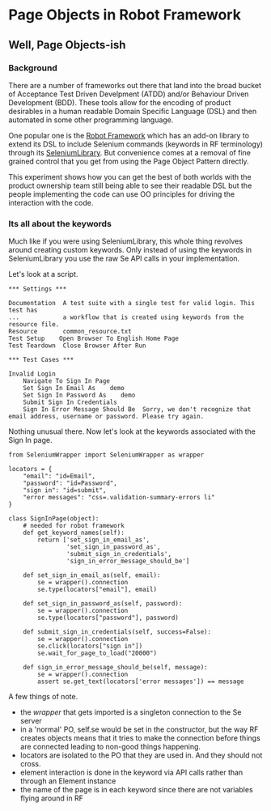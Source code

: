 # Page Objects in Robot Framework #
## Well, Page Objects-ish ##

### Background ###

There are a number of frameworks out there that land into the broad bucket of Acceptance Test Driven Develpment (ATDD) and/or Behaviour Driven Development (BDD). These tools allow for the encoding of product desirables in a human readable Domain Specific Language (DSL) and then automated in some other programming language.

One popular one is the [Robot Framework](http://code.google.com/p/robotframework/) which has an add-on library to extend its DSL to include Selenium commands (keywords in RF terminology) through its [SeleniumLibrary](http://code.google.com/p/robotframework-seleniumlibrary/). But convenience comes at a removal of fine grained control that you get from using the Page Object Pattern directly.

This experiment shows how you can get the best of both worlds with the product ownership team still being able to see their readable DSL but the people implementing the code can use OO principles for driving the interaction with the code.

### Its all about the keywords ###

Much like if you were using SeleniumLibrary, this whole thing revolves around creating custom keywords. Only instead of using the keywords in SeleniumLibrary you use the raw Se API calls in your implementation.

Let's look at a script.

    *** Settings ***

    Documentation  A test suite with a single test for valid login. This test has
    ...            a workflow that is created using keywords from the resource file.
    Resource       common_resource.txt
    Test Setup    Open Browser To English Home Page
    Test Teardown  Close Browser After Run

    *** Test Cases ***

    Invalid Login
        Navigate To Sign In Page
        Set Sign In Email As    demo
        Set Sign In Password As    demo
        Submit Sign In Credentials
        Sign In Error Message Should Be  Sorry, we don't recognize that email address, username or password. Please try again.
        
Nothing unusual there. Now let's look at the keywords associated with the Sign In page.

    from SeleniumWrapper import SeleniumWrapper as wrapper

    locators = {
        "email": "id=Email",
        "password": "id=Password",
        "sign in": "id=submit",
        "error messages": "css=.validation-summary-errors li"
    }

    class SignInPage(object):
        # needed for robot framework
        def get_keyword_names(self):
            return ['set_sign_in_email_as',
                    'set_sign_in_password_as',
                    'submit_sign_in_credentials',
                    'sign_in_error_message_should_be']

        def set_sign_in_email_as(self, email):
            se = wrapper().connection
            se.type(locators["email"], email)

        def set_sign_in_password_as(self, password):
            se = wrapper().connection
            se.type(locators["password"], password)

        def submit_sign_in_credentials(self, success=False):
            se = wrapper().connection
            se.click(locators["sign in"])
            se.wait_for_page_to_load("20000")
        
        def sign_in_error_message_should_be(self, message):
            se = wrapper().connection
            assert se.get_text(locators['error messages']) == message

A few things of note.

* the _wrapper_ that gets imported is a singleton connection to the Se server
* in a 'normal' PO, self.se would be set in the constructor, but the way RF creates objects means that it tries to make the connection before things are connected leading to non-good things happening.
* locators are isolated to the PO that they are used in. And they should not cross.
* element interaction is done in the keyword via API calls rather than through an Element instance
* the name of the page is in each keyword since there are not variables flying around in RF